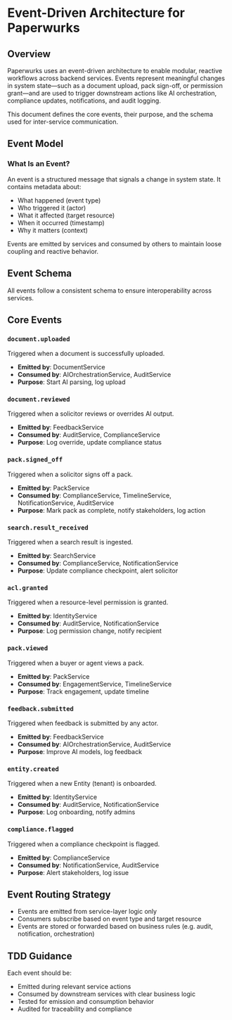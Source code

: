# Event-Driven Architecture for Paperwurks

## Overview

Paperwurks uses an event-driven architecture to enable modular, reactive workflows across backend services. Events represent meaningful changes in system state—such as a document upload, pack sign-off, or permission grant—and are used to trigger downstream actions like AI orchestration, compliance updates, notifications, and audit logging.

This document defines the core events, their purpose, and the schema used for inter-service communication.

## Event Model

### What Is an Event?

An event is a structured message that signals a change in system state. It contains metadata about:

- What happened (event type)
- Who triggered it (actor)
- What it affected (target resource)
- When it occurred (timestamp)
- Why it matters (context)

Events are emitted by services and consumed by others to maintain loose coupling and reactive behavior.

## Event Schema

All events follow a consistent schema to ensure interoperability across services.

## Core Events

### `document.uploaded`

Triggered when a document is successfully uploaded.

- **Emitted by**: DocumentService
- **Consumed by**: AIOrchestrationService, AuditService
- **Purpose**: Start AI parsing, log upload

### `document.reviewed`

Triggered when a solicitor reviews or overrides AI output.

- **Emitted by**: FeedbackService
- **Consumed by**: AuditService, ComplianceService
- **Purpose**: Log override, update compliance status

### `pack.signed_off`

Triggered when a solicitor signs off a pack.

- **Emitted by**: PackService
- **Consumed by**: ComplianceService, TimelineService, NotificationService, AuditService
- **Purpose**: Mark pack as complete, notify stakeholders, log action

### `search.result_received`

Triggered when a search result is ingested.

- **Emitted by**: SearchService
- **Consumed by**: ComplianceService, NotificationService
- **Purpose**: Update compliance checkpoint, alert solicitor

### `acl.granted`

Triggered when a resource-level permission is granted.

- **Emitted by**: IdentityService
- **Consumed by**: AuditService, NotificationService
- **Purpose**: Log permission change, notify recipient

### `pack.viewed`

Triggered when a buyer or agent views a pack.

- **Emitted by**: PackService
- **Consumed by**: EngagementService, TimelineService
- **Purpose**: Track engagement, update timeline

### `feedback.submitted`

Triggered when feedback is submitted by any actor.

- **Emitted by**: FeedbackService
- **Consumed by**: AIOrchestrationService, AuditService
- **Purpose**: Improve AI models, log feedback

### `entity.created`

Triggered when a new Entity (tenant) is onboarded.

- **Emitted by**: IdentityService
- **Consumed by**: AuditService, NotificationService
- **Purpose**: Log onboarding, notify admins

### `compliance.flagged`

Triggered when a compliance checkpoint is flagged.

- **Emitted by**: ComplianceService
- **Consumed by**: NotificationService, AuditService
- **Purpose**: Alert stakeholders, log issue

## Event Routing Strategy

- Events are emitted from service-layer logic only
- Consumers subscribe based on event type and target resource
- Events are stored or forwarded based on business rules (e.g. audit, notification, orchestration)

## TDD Guidance

Each event should be:

- Emitted during relevant service actions
- Consumed by downstream services with clear business logic
- Tested for emission and consumption behavior
- Audited for traceability and compliance

